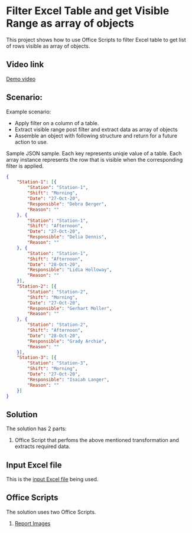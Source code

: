 # Filter Excel Table and get Visible Range as array of objects

This project shows how to use Office Scripts to filter Excel table to get list of rows visible as array of objects. 

## Video link

[Demo video](https://youtu.be/152GJyqc-Kw)


## Scenario: 

Example scenario:

* Apply filter on a column of a table.
* Extract visible range post filter and extract data as array of objects
* Assemble an object with following structure and return for a future action to use. 

Sample JSON sample. Each key represents uniqie value of a table. Each array instance represents the row that is visible when the corresponding filter is applied. 

```json
{
	"Station-1": [{
		"Station": "Station-1",
		"Shift": "Morning",
		"Date": "27-Oct-20",
		"Responsible": "Debra Berger",
		"Reason": ""
	}, {
		"Station": "Station-1",
		"Shift": "Afternoon",
		"Date": "27-Oct-20",
		"Responsible": "Delia Dennis",
		"Reason": ""
	}, {
		"Station": "Station-1",
		"Shift": "Afternoon",
		"Date": "28-Oct-20",
		"Responsible": "Lidia Holloway",
		"Reason": ""
	}],
	"Station-2": [{
		"Station": "Station-2",
		"Shift": "Morning",
		"Date": "27-Oct-20",
		"Responsible": "Gerhart Moller",
		"Reason": ""
	}, {
		"Station": "Station-2",
		"Shift": "Afternoon",
		"Date": "28-Oct-20",
		"Responsible": "Grady Archie",
		"Reason": ""
	}],
	"Station-3": [{
		"Station": "Station-3",
		"Shift": "Morning",
		"Date": "27-Oct-20",
		"Responsible": "Isaiah Langer",
		"Reason": ""
	}]
}
```

## Solution 

The solution has 2 parts: 

1. Office Script that perfoms the above mentioned transformation and extracts required data. 

## Input Excel file

This is the [input Excel file](Excel-Filter.xlsx) being used. 

## Office Scripts

The solution uses two Office Scripts. 

1. [Report Images](ExcelFilterVisibleRange.ts)


